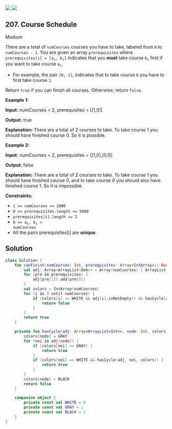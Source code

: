 [![](https://img.shields.io/github/stars/javadev/LeetCode-in-All?label=Stars&style=flat-square)](https://github.com/javadev/LeetCode-in-All)
[![](https://img.shields.io/github/forks/javadev/LeetCode-in-All?label=Fork%20me%20on%20GitHub%20&style=flat-square)](https://github.com/javadev/LeetCode-in-All/fork)

## 207\. Course Schedule

Medium

There are a total of `numCourses` courses you have to take, labeled from `0` to `numCourses - 1`. You are given an array `prerequisites` where <code>prerequisites[i] = [a<sub>i</sub>, b<sub>i</sub>]</code> indicates that you **must** take course <code>b<sub>i</sub></code> first if you want to take course <code>a<sub>i</sub></code>.

*   For example, the pair `[0, 1]`, indicates that to take course `0` you have to first take course `1`.

Return `true` if you can finish all courses. Otherwise, return `false`.

**Example 1:**

**Input:** numCourses = 2, prerequisites = \[\[1,0]]

**Output:** true

**Explanation:** There are a total of 2 courses to take. To take course 1 you should have finished course 0. So it is possible.

**Example 2:**

**Input:** numCourses = 2, prerequisites = \[\[1,0],[0,1]]

**Output:** false

**Explanation:** There are a total of 2 courses to take. To take course 1 you should have finished course 0, and to take course 0 you should also have finished course 1. So it is impossible.

**Constraints:**

*   `1 <= numCourses <= 2000`
*   `0 <= prerequisites.length <= 5000`
*   `prerequisites[i].length == 2`
*   <code>0 <= a<sub>i</sub>, b<sub>i</sub> < numCourses</code>
*   All the pairs prerequisites[i] are **unique**.

## Solution

```kotlin
class Solution {
    fun canFinish(numCourses: Int, prerequisites: Array<IntArray>): Boolean {
        val adj: Array<ArrayList<Int>> = Array(numCourses) { ArrayList() }
        for (pre in prerequisites) {
            adj[pre[1]].add(pre[0])
        }
        val colors = IntArray(numCourses)
        for (i in 0 until numCourses) {
            if (colors[i] == WHITE && adj[i].isNotEmpty() && hasCycle(adj, i, colors)) {
                return false
            }
        }
        return true
    }

    private fun hasCycle(adj: Array<ArrayList<Int>>, node: Int, colors: IntArray): Boolean {
        colors[node] = GRAY
        for (nei in adj[node]) {
            if (colors[nei] == GRAY) {
                return true
            }
            if (colors[nei] == WHITE && hasCycle(adj, nei, colors)) {
                return true
            }
        }
        colors[node] = BLACK
        return false
    }

    companion object {
        private const val WHITE = 0
        private const val GRAY = 1
        private const val BLACK = 2
    }
}
```